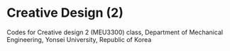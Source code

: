 # Creative Design (2)

Codes for Creative design 2 (MEU3300) class,
Department of Mechanical Engineering,
Yonsei University,
Republic of Korea
